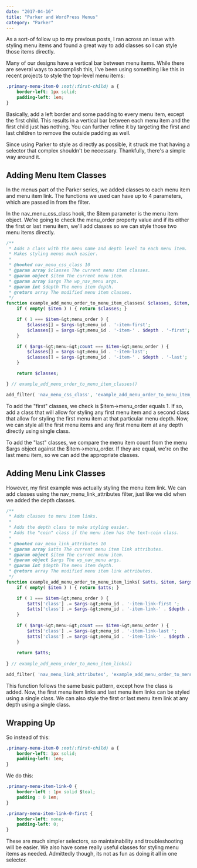 ```yaml
---
date: "2017-04-16"
title: "Parker and WordPress Menus"
category: "Parker"
---
```


As a sort-of follow up to my previous posts, I ran across an issue with styling menu items and found a great way to add classes so I can style those items directly.

Many of our designs have a vertical bar between menu items. While there are several ways to accomplish this, I've been using something like this in recent projects to style the top-level menu items:

```css
.primary-menu-item-0 :not(:first-child) a {
    border-left: 1px solid; 
    padding-left: 1em;
}
```

Basically, add a left border and some padding to every menu item, except the first child. This results in a vertical bar between each menu item and the first child just has nothing. You can further refine it by targeting the first and last children to remove the outside padding as well.

Since using Parker to style as directly as possible, it struck me that having a selector that complex shouldn't be necessary. Thankfully, there's a simple way around it.

## Adding Menu Item Classes

In the menus part of the Parker series, we added classes to each menu item and menu item link. The functions we used can have up to 4 parameters, which are passed in from the filter.

In the nav_menu_css_class hook, the $item parameter is the menu item object. We're going to check the menu_order property value and if its either the first or last menu item, we'll add classes so we can style those two menu items directly.

```php
/**
 * Adds a class with the menu name and depth level to each menu item.
 * Makes styling menus much easier.
 *
 * @hooked nav_menu_css_class 10  
 * @param array $classes The current menu item classes.
 * @param object $item The current menu item.
 * @param array $args The wp_nav_menu args.
 * @param int $depth The menu item depth.
 * @return array The modified menu item classes.
 */
function example_add_menu_order_to_menu_item_classes( $classes, $item, $args, $depth ) {
    if ( empty( $item ) ) { return $classes; }

    if ( 1 === $item-&gt;menu_order ) {
        $classes[] = $args-&gt;menu_id . '-item-first';  
        $classes[] = $args-&gt;menu_id . '-item-' . $depth . '-first';  
    }

    if ( $args-&gt;menu-&gt;count === $item-&gt;menu_order ) {
        $classes[] = $args-&gt;menu_id . '-item-last';
        $classes[] = $args-&gt;menu_id . '-item-' . $depth . '-last';
    }

    return $classes;

} // example_add_menu_order_to_menu_item_classes()

add_filter( 'nav_menu_css_class', 'example_add_menu_order_to_menu_item_classes' ), 10, 4 );
```

To add the "first" classes, we check is $item-&gt;menu_order equals 1. If so, add a class that will allow for styling any first menu item and a second class that allow for styling the first menu item at that particular menu depth. Now, we can style all the first menu items and any first menu item at any depth directly using single class.

To add the "last" classes, we compare the menu item count from the menu $args object against the $item-&gt;menu_order. If they are equal, we're on the last menu item, so we can add the appropriate classes.

## Adding Menu Link Classes

However, my first example was actually styling the menu item link. We can add classes using the nav_menu_link_attributes filter, just like we did when we added the depth classes.

```php
/**
 * Adds classes to menu item links.
 *
 * Adds the depth class to make styling easier.
 * Adds the "coin" class if the menu item has the text-coin class.
 *
 * @hooked nav_menu_link_attributes 10
 * @param array $atts The current menu item link attributes.
 * @param object $item The current menu item.
 * @param object $args The wp_nav_menu args.
 * @param int $depth The menu item depth.
 * @return array The modified menu item link attributes.
 */
function example_add_menu_order_to_menu_item_links( $atts, $item, $args, $depth ) {
    if ( empty( $item ) ) { return $atts; }

    if ( 1 === $item-&gt;menu_order ) { 
        $atts['class'] .= $args-&gt;menu_id . '-item-link-first ';
        $atts['class'] .= $args-&gt;menu_id . '-item-link-' . $depth . '-first ';
    }
	
    if ( $args-&gt;menu-&gt;count === $item-&gt;menu_order ) {
        $atts['class'] .= $args-&gt;menu_id . '-item-link-last ';
        $atts['class'] .= $args-&gt;menu_id . '-item-link-' . $depth . '-last ';	
    } 
	
    return $atts;
	
} // example_add_menu_order_to_menu_item_links()

add_filter( 'nav_menu_link_attributes', 'example_add_menu_order_to_menu_item_links' ), 10, 4 );
```

This function follows the same basic pattern, except how the class is added. Now, the first menu item links and last menu item links can be styled using a single class. We can also style the first or last menu item link at any depth using a single class.

## Wrapping Up

So instead of this:

```css
.primary-menu-item-0 :not(:first-child) a { 
    border-left: 1px solid; 
    padding-left: 1em;
}
```

We do this:

```css
.primary-menu-item-link-0 {
    border-left : 1px solid $teal;
    padding : 0 1em; 
} 

.primary-menu-item-link-0-first { 
    border-left: none; 
    padding-left: 0; 
}
```

These are much simpler selectors, so maintainability and troubleshooting will be easier. We also have some really useful classes for styling menu items as needed. Admittedly though, its not as fun as doing it all in one selector.
